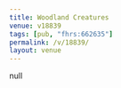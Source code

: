 ```yaml
---
title: Woodland Creatures
venue: v18839
tags: [pub, "fhrs:662635"]
permalink: /v/18839/
layout: venue
---
```

null